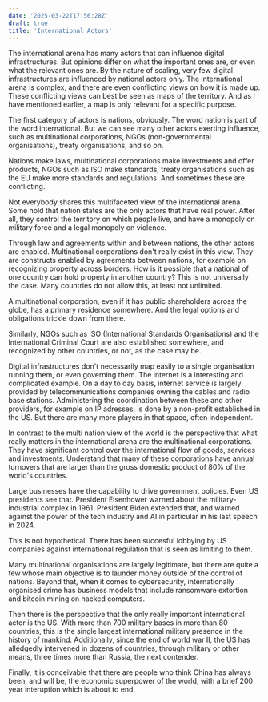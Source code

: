 ```yaml
---
date: '2025-03-22T17:56:28Z'
draft: true
title: 'International Actors'
---
```


The international arena has many actors that can influence digital infrastructures. But opinions differ on what the important ones are, or even what the relevant ones are. 
By the nature of scaling, very few digital infrastructures are influenced by national actors only. The international arena is complex, and there are even conflicting views on how it is made up.
These conflicting views can best be seen as maps of the territory. And as I have mentioned earlier, a map is only relevant for a specific purpose.

The first category of actors is nations, obviously. The word nation is part of the word international.
But we can see many other actors exerting influence, such as multinational corporations, NGOs (non-governmental organisations), treaty organisations, and so on. 

Nations make laws, multinational corporations make investments and offer products, NGOs such as ISO make standards, treaty organisations such as the EU make more standards and regulations. And sometimes these are conflicting.

Not everybody shares this multifaceted view of the international arena. Some hold that nation states are the only actors that have real power. After all, they control the territory on which people live, and have a monopoly on military force and a legal monopoly on violence. 

Through law and agreements within and between nations, the other actors are enabled. Multinational corporations don't really exist in this view. They are constructs enabled by agreements between nations, for example on recognizing property across borders. How is it possible that a national of one country can hold property in another country? This is not universally the case. Many countries do not allow this, at least not unlimited.

A multinational corporation, even if it has public shareholders across the globe, has a primary residence somewhere. And the legal options and obligations trickle down from there.

Similarly, NGOs such as ISO (International Standards Organisations) and the International Criminal Court are also established somewhere, and recognized by other countries, or not, as the case may be.

Digital infrastructures don't necessarily map easily to a single organisation running them, or even governing them. The internet is a interesting and complicated example. On a day to day basis, internet service is largely provided by telecommunications companies owning the cables and radio base stations. Administering the coordination between these and other providers, for example on IP adresses, is done by a non-profit established in the US. But there are many more players in that space, often independent.

In contrast to the multi nation view of the world is the perspective that what really matters in the international arena are the multinational corporations. They have significant control over the international flow of goods, services and investments. Understand that many of these corporations have annual turnovers that are larger than the gross domestic product of 80% of the world's countries.

Large businesses have the capability to drive government policies. Even US presidents see that. President Eisenhower warned about the military-industrial complex in 1961. President Biden extended that, and warned against the power of the tech industry and AI in particular in his last speech in 2024. 

This is not hypothetical. There has been succesful lobbying by US companies against international regulation that is seen as limiting to them. 

Many multinational organisations are largely legitimate, but there are quite a few whose main objective is to launder money outside of the control of nations. Beyond that, when it comes to cybersecurity, internationally organised crime has business models that include ransomware extortion and bitcoin mining on hacked computers. 

Then there is the perspective that the only really important international actor is the US. With more than 700 military bases in more than 80 countries, this is the single largest international military presence in the history of mankind. Additionally, since the end of world war II, the US has alledgedly intervened in dozens of countries, through military or other means, three times more than Russia, the next contender.

<!-- needs more data, base counts differ -->

Finally, it is conceivable that there are people who think China has always been, and will be, the economic superpower of the world, with a brief 200 year interuption which is about to end. 